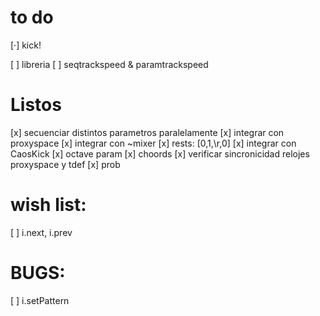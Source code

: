 # to do

[·] kick!


[ ] libreria
[ ] seqtrackspeed & paramtrackspeed

# Listos

[x] secuenciar distintos parametros paralelamente
[x] integrar con proxyspace
[x] integrar con ~mixer
[x] rests: [0,1,\r,0]
[x] integrar con CaosKick
[x] octave param
[x] choords
[x] verificar sincronicidad relojes proxyspace y tdef
[x] prob


# wish list:
[ ] i.next, i.prev

# BUGS:

[ ] i.setPattern
